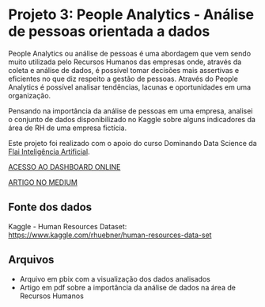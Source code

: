 # Projeto 3: People Analytics - Análise de pessoas orientada a dados

People Analytics ou análise de pessoas é uma abordagem que vem sendo muito utilizada pelo Recursos Humanos das empresas onde, através da coleta e análise de dados, é possível tomar decisões mais assertivas e eficientes no que diz respeito a gestão de pessoas. Através do People Analytics é possível analisar tendências, lacunas e oportunidades em uma organização. 

Pensando na importância da análise de pessoas em uma empresa, analisei o conjunto de dados disponibilizado no Kaggle sobre alguns indicadores da área de RH de uma empresa fictícia.

Este projeto foi realizado com o apoio do curso Dominando Data Science da [Flai Inteligência Artificial](https://www.flai.com.br/).

[ACESSO AO DASHBOARD ONLINE](https://app.powerbi.com/view?r=eyJrIjoiZjUyYTg5ZGMtNTY5MC00OTcyLWExNDctZTUxN2FkZWM0YTMyIiwidCI6ImNhMGRiYTRiLTRlYTktNGVkNS04ODMwLTUzNzk5MzkwZWMzNSJ9&pageName=ReportSection11e471a904142052adaa)

[ARTIGO NO MEDIUM](https://theresarocha.medium.com/people-analytics-an%C3%A1lise-de-pessoas-orientada-a-dados-6059beb66ea2)

## Fonte dos dados

Kaggle - Human Resources Dataset: https://www.kaggle.com/rhuebner/human-resources-data-set

## Arquivos

- Arquivo em pbix com a visualização dos dados analisados
- Artigo em pdf sobre a importância da análise de dados na área de Recursos Humanos




